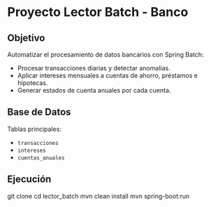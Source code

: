 # Proyecto Lector Batch - Banco

## Objetivo
Automatizar el procesamiento de datos bancarios con Spring Batch:  
- Procesar transacciones diarias y detectar anomalías.  
- Aplicar intereses mensuales a cuentas de ahorro, préstamos e hipotecas.  
- Generar estados de cuenta anuales por cada cuenta.


## Base de Datos
Tablas principales:  
- `transacciones`  
- `intereses`  
- `cuentas_anuales`  

## Ejecución
git clone <repo-url>
cd lector_batch
mvn clean install
mvn spring-boot:run


